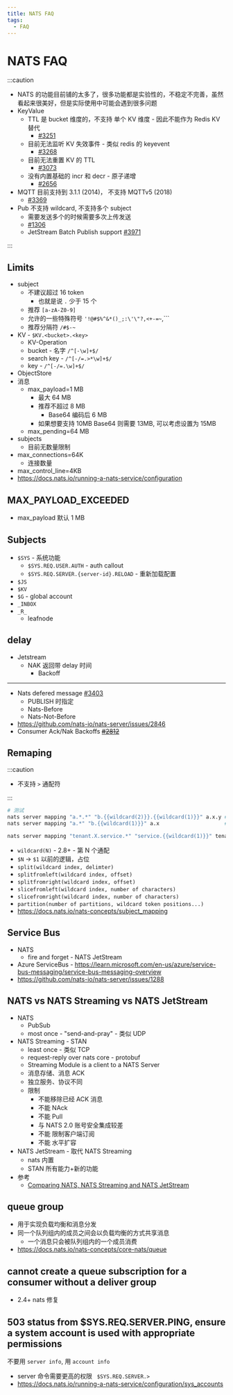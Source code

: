 ```yaml
---
title: NATS FAQ
tags:
  - FAQ
---
```


# NATS FAQ

:::caution

- NATS 的功能目前铺的太多了，很多功能都是实验性的，不稳定不完善，虽然看起来很美好，但是实际使用中可能会遇到很多问题
- KeyValue
  - TTL 是 bucket 维度的，不支持 单个 KV 维度 - 因此不能作为 Redis KV 替代
    - [#3251](https://github.com/nats-io/nats-server/issues/3251)
  - 目前无法监听 KV 失效事件 - 类似 redis 的 keyevent
    - [#3268](https://github.com/nats-io/nats-server/issues/3268)
  - 目前无法重置 KV 的 TTL
    - [#3073](https://github.com/nats-io/nats-server/issues/3073)
  - 没有内置基础的 incr 和 decr - 原子递增
    - [#2656](https://github.com/nats-io/nats-server/issues/2656)
- MQTT 目前支持到 3.1.1 (2014)， 不支持 MQTTv5 (2018)
  - [#3369](https://github.com/nats-io/nats-server/issues/3369)
- Pub 不支持 wildcard, 不支持多个 subject
  - 需要发送多个的时候需要多次上传发送
  - [#1306](https://github.com/nats-io/nats-server/issues/1306)
  - JetStream Batch Publish support [#3971](https://github.com/nats-io/nats-server/issues/3971)

:::

## Limits

- subject
  - 不建议超过 16 token
    - 也就是说 `.` 少于 15 个
  - 推荐 `[a-zA-Z0-9]`
  - 允许的一些特殊符号 `'!@#$%^&*()_;:\'\"?,<+-=~`,```
  - 推荐分隔符 `/#$-~`
- KV - `$KV.<bucket>.<key>`
  - KV-Operation
  - bucket - 名字 `/^[-\w]+$/`
  - search key - `/^[-/=.>*\w]+$/`
  - key - `/^[-/=.\w]+$/`
- ObjectStore
- 消息
  - max_payload=1 MB
    - 最大 64 MB
    - 推荐不超过 8 MB
      - Base64 编码后 6 MB
    - 如果想要支持 10MB Base64 则需要 13MB, 可以考虑设置为 15MB
  - max_pending=64 MB
- subjects
  - 目前无数量限制
- max_connections=64K
  - 连接数量
- max_control_line=4KB
- https://docs.nats.io/running-a-nats-service/configuration

## MAX_PAYLOAD_EXCEEDED

- max_payload 默认 1 MB

## Subjects

- `$SYS` - 系统功能
  - `$SYS.REQ.USER.AUTH` - auth callout
  - `$SYS.REQ.SERVER.{server-id}.RELOAD` - 重新加载配置
- `$JS`
- `$KV`
- `$G` - global account
- `_INBOX`
- `_R_`
  - leafnode

## delay

- Jetstream
  - NAK 返回带 delay 时间
    - Backoff

---

- Nats defered message [#3403](https://github.com/nats-io/nats-server/issues/3403)
  - PUBLISH 时指定
  - Nats-Before
  - Nats-Not-Before
- https://github.com/nats-io/nats-server/issues/2846
- Consumer Ack/Nak Backoffs ~~[#2812](https://github.com/nats-io/nats-server/pull/2812)~~

## Remaping

:::caution

- 不支持 `>` 通配符

:::

```bash
# 测试
nats server mapping "a.*.*" "b.{{wildcard(2)}}.{{wildcard(1)}}" a.x.y # b.y.x
nats server mapping "a.*" "b.{{wildcard(1)}}" a.x                     # b.x

nats server mapping "tenant.X.service.*" "service.{{wildcard(1)}}" tenant.X.service.a # service.a
```

- `wildcard(N)` - 2.8+ - 第 N 个通配
- `$N` -> `$1` 以前的逻辑，占位
- `split(wildcard index, delimter)`
- `splitfromleft(wildcard index, offset)`
- `splitfromright(wildcard index, offset)`
- `slicefromleft(wildcard index, number of characters)`
- `slicefromright(wildcard index, number of characters)`
- `partition(number of partitions, wildcard token positions...)`
- https://docs.nats.io/nats-concepts/subject_mapping

## Service Bus

- NATS
  - fire and forget - NATS JetStream
- Azure ServiceBus - https://learn.microsoft.com/en-us/azure/service-bus-messaging/service-bus-messaging-overview
- https://github.com/nats-io/nats-server/issues/1288

## NATS vs NATS Streaming vs NATS JetStream

- NATS
  - PubSub
  - most once - "send-and-pray" - 类似 UDP
- NATS Streaming - STAN
  - least once - 类似 TCP
  - request-reply over nats core - protobuf
  - Streaming Module is a client to a NATS Server
  - 消息存储、消息 ACK
  - 独立服务、协议不同
  - 限制
    - 不能移除已经 ACK 消息
    - 不能 NAck
    - 不能 Pull
    - 与 NATS 2.0 账号安全集成较差
    - 不能 限制客户端订阅
    - 不能 水平扩容
- NATS JetStream - 取代 NATS Streaming
  - nats 内置
  - STAN 所有能力+新的功能
- 参考
  - [Comparing NATS, NATS Streaming and NATS JetStream](https://gcoolinfo.medium.com/ec2d9f426dc8)

## queue group

- 用于实现负载均衡和消息分发
- 同一个队列组内的成员之间会以负载均衡的方式共享消息
  - 一个消息只会被队列组内的一个成员消费
- https://docs.nats.io/nats-concepts/core-nats/queue

## cannot create a queue subscription for a consumer without a deliver group

- 2.4+ nats 修复

## 503 status from $SYS.REQ.SERVER.PING, ensure a system account is used with appropriate permissions

不要用 `server info`, 用 `account info`

- server 命令需要更高的权限 ` $SYS.REQ.SERVER.>`
- https://docs.nats.io/running-a-nats-service/configuration/sys_accounts
